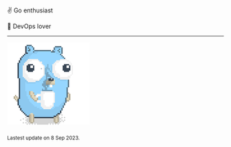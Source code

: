 :v: Go enthusiast

:muscle: DevOps lover

---

![Image alt text](/images/gopher_with_coffee.gif)


<sub>Lastest update on 8 Sep 2023.</sub>
